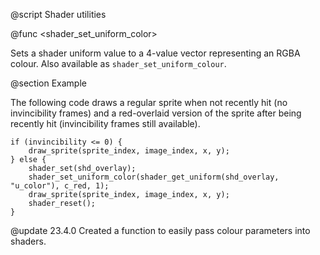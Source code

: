 @script <Shader> Shader utilities

@func <shader_set_uniform_color>

Sets a shader uniform value to a 4-value vector representing an RGBA colour. Also available as `shader_set_uniform_colour`.

@section Example

The following code draws a regular sprite when not recently hit (no invincibility frames) and a red-overlaid version of the sprite after being recently hit (invincibility frames still available).

```gml
if (invincibility <= 0) {
    draw_sprite(sprite_index, image_index, x, y);
} else {
    shader_set(shd_overlay);
    shader_set_uniform_color(shader_get_uniform(shd_overlay, "u_color"), c_red, 1);
    draw_sprite(sprite_index, image_index, x, y);
    shader_reset();
}
```

@update 23.4.0
Created a function to easily pass colour parameters into shaders.
